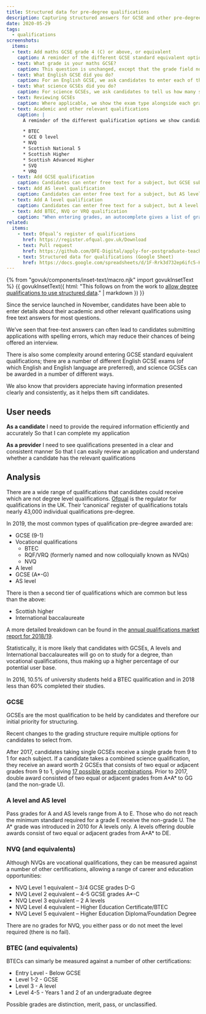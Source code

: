 ```yaml
---
title: Structured data for pre-degree qualifications
description: Capturing structured answers for GCSE and other pre-degree qualifications.
date: 2020-05-29
tags:
  - qualifications
screenshots:
  items:
  - text: Add maths GCSE grade 4 (C) or above, or equivalent
    caption: A reminder of the different GCSE standard equivalent options we show candidates (in this case for maths). The label for ‘GCE O level’ is changed to ‘O level’ to avoid confusion with GCSE.
  - text: What grade is your maths GCSE?
    caption: This question is unchanged, except that the grade field now uses an autocomplete that gives options from 9 to 1, A\* to G, and U.
  - text: What English GCSE did you do?
    caption: For an English GCSE, we ask candidates to enter each of their GCSE qualifications in this subject area. When entering grades, an autocomplete gives a list of options from 9 to 1, A\* to G, and U. For English and English Studies, as both single and double awards are available, these options go from 9-9 to 1-1, A\*A\* to GG, 9 to 1, A to G, and U. If they select ‘Other English subject’, we also ask for the name of the exam.
  - text: What science GCSEs did you do?
    caption: For science GCSEs, we ask candidates to tell us how many science GCSEs they did. When entering grades, an autocomplete gives a list of options. For a single award, options go from 9 to 1, A* to G, and U. For a double award, options go from 9-9 to 1-1, A\*A\* to GG, and U. For a triple award, we ask for a grade for each subject – Biology, Chemistry and Physics – and single grade options are given.
  - text: Reviewing GCSEs
    caption: Where applicable, we show the exam type alongside each grade.
  - text: Academic and other relevant qualifications
    caption: |
      A reminder of the different qualification options we show candidates. If you select ‘Other UK qualification’ suggestions are given for the following from this list of common Scottish and vocational qualifications:

      * BTEC
      * GCE O level
      * NVQ
      * Scottish National 5
      * Scottish Higher
      * Scottish Advanced Higher
      * SVQ
      * VRQ
  - text: Add GCSE qualification
    caption: Candidates can enter free text for a subject, but GCSE subjects are suggested. We de-duplicate qualifications with similar names, and while we include pilot qualifications, don’t display or store this information. When entering grades, an autocomplete gives a list of options, with both single and double award grades available (9-9 to 1-1, A\*A\* to GG, 9 to 1, A to G, and U).
  - text: Add AS level qualification
    caption: Candidates can enter free text for a subject, but AS level subjects are suggested. We de-duplicate qualifications with similar names, and while we include pilot qualifications, don’t display or store this information. When entering grades, an autocomplete gives a list of options, with both single and double award grades available (AA to DE, A to E, and U).
  - text: Add A level qualification
    caption: Candidates can enter free text for a subject, but A level subjects are suggested. We de-duplicate qualifications with similar names, and while we include pilot qualifications, don’t display or store this information. When entering grades, an autocomplete gives a list of options, with both single and double award grades available (A\*A\* to DE, A* to E, and U).
  - text: Add BTEC, NVQ or VRQ qualification
    caption: "When entering grades, an autocomplete gives a list of grade options: Distinction, Merit, Pass, Unclassified and Not applicable."
related:
  items:
    - text: Ofqual’s register of qualifications
      href: https://register.ofqual.gov.uk/Download
    - text: Pull request
      href: https://github.com/DFE-Digital/apply-for-postgraduate-teacher-training-prototype/pull/389
    - text: Structured data for qualifications (Google Sheet)
      href: https://docs.google.com/spreadsheets/d/1F-Rrk3d732ep6ifc5-KdDi9zlgo9lBVk1Z8-sOElgVg
---
```


{% from "govuk/components/inset-text/macro.njk" import govukInsetText %}
{{ govukInsetText({
  html: "This follows on from the work to [allow degree qualifications to use structured data](/apply-for-teacher-training/structured-data-for-degrees)." | markdown
}) }}

Since the service launched in November, candidates have been able to enter details about their academic and other relevant qualifications using free text answers for most questions.

We’ve seen that free-text answers can often lead to candidates submitting applications with spelling errors, which may reduce their chances of being offered an interview.

There is also some complexity around entering GCSE standard equivalent qualifications; there are a number of different English GCSE exams (of which English and English language are preferred), and science GCSEs can be awarded in a number of different ways.

We also know that providers appreciate having information presented clearly and consistently, as it helps them sift candidates.

## User needs

**As a candidate**
I need to provide the required information efficiently and accurately
So that I can complete my application

**As a provider**
I need to see qualifications presented in a clear and consistent manner
So that I can easily review an application and understand whether a candidate has the relevant qualifications

## Analysis

There are a wide range of qualifications that candidates could receive which are not degree level qualifications. [Ofqual](https://www.gov.uk/government/organisations/ofqual) is the regulator for qualifications in the UK. Their ‘canonical’ register of qualifications totals nearly 43,000 individual qualifications pre-degree.

In 2019, the most common types of qualification pre-degree awarded are:

* GCSE (9-1)
* Vocational qualifications
  * BTEC
  * RQF/VRQ (formerly named and now colloquially known as NVQs)
  * NVQ
* A level
* GCSE (A*-G)
* AS level

There is then a second tier of qualifications which are common but less than the above:

* Scottish higher
* International baccalaureate

A more detailed breakdown can be found in the [annual qualifications market report for 2018/19](https://assets.publishing.service.gov.uk/government/uploads/system/uploads/attachment_data/file/863891/Annual_Qualifications_Market_Report_academic_year_2018_to_2019.pdf).

Statistically, it is more likely that candidates with GCSEs, A levels and International baccalaureates will go on to study for a degree, than vocational qualifications, thus making up a higher percentage of our potential user base.

In 2016, 10.5% of university students held a BTEC qualification and in 2018 less than 60% completed their studies.

### GCSE

GCSEs are the most qualification to be held by candidates and therefore our initial priority for structuring.

Recent changes to the grading structure require multiple options for candidates to select from.

After 2017, candidates taking single GCSEs receive a single grade from 9 to 1 for each subject. If a candidate takes a combined science qualification, they receive an award worth 2 GCSEs that consists of two equal or adjacent grades from 9 to 1, giving [17 possible grade combinations](https://www.gov.uk/government/uploads/system/uploads/attachment_data/file/693519/Combined_science_grading.pdf). Prior to 2017, double award consisted of two equal or adjacent grades from A\*A\* to GG (and the non-grade U).

### A level and AS level

Pass grades for A and AS levels range from A to E. Those who do not reach the minimum standard required for a grade E receive the non-grade U. The A\* grade was introduced in 2010 for A levels only. A levels offering double awards consist of two equal or adjacent grades from A\*A\* to DE.

### NVQ (and equivalents)

Although NVQs are vocational qualifications, they can be measured against a number of other certifications, allowing a range of career and education opportunities:

* NVQ Level 1 equivalent – 3/4 GCSE grades D-G
* NVQ Level 2 equivalent – 4-5 GCSE grades A*-C
* NVQ Level 3 equivalent – 2 A levels
* NVQ Level 4 equivalent – Higher Education Certificate/BTEC
* NVQ Level 5 equivalent – Higher Education Diploma/Foundation Degree

There are no grades for NVQ, you either pass or do not meet the level required (there is no fail).

### BTEC (and equivalents)

BTECs can simarly be measured against a number of other certifications:

* Entry Level - Below GCSE
* Level 1-2 - GCSE
* Level 3 - A level
* Level 4-5 - Years 1 and 2 of an undergraduate degree

Possible grades are distinction, merit, pass, or unclassified.
